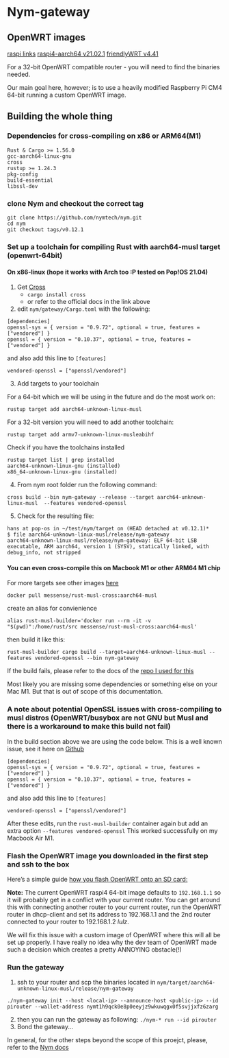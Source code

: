 # Nym-gateway 
## OpenWRT images
[raspi links](https://openwrt.org/toh/raspberry_pi_foundation/raspberry_pi)
[raspi4-aarch64 v21.02.1](https://downloads.openwrt.org/releases/21.02.1/targets/bcm27xx/bcm2711/openwrt-21.02.1-bcm27xx-bcm2711-rpi-4-squashfs-sysupgrade.img.gz)
[friendlyWRT v4.41](https://drive.google.com/file/d/1zfLZXoDbTVSzXsdRN1BRPUho8uxpjNzf/view?usp=sharing)

For a 32-bit OpenWRT compatible router - you will need to find the binaries needed. 

Our main goal here, however; is to use a heavily modified Raspberry Pi CM4 64-bit running a custom OpenWRT image.

## Building the whole thing 

### Dependencies for cross-compiling on x86 or ARM64(M1)

```
Rust & Cargo >= 1.56.0
gcc-aarch64-linux-gnu
cross
rustup >= 1.24.3
pkg-config 
build-essential
libssl-dev
```

### clone Nym and checkout the correct tag
```
git clone https://github.com/nymtech/nym.git
cd nym
git checkout tags/v0.12.1
```

### Set up a toolchain for compiling Rust with aarch64-musl target (openwrt-64bit)

#### On x86-linux (hope it works with Arch too :P tested on Pop!OS 21.04)
1. Get [Cross](https://github.com/cross-rs/cross) 
    - `cargo install cross`
    - or refer to the official docs in the link above
2. edit `nym/gateway/Cargo.toml` with the following:

```
[dependencies]
openssl-sys = { version = "0.9.72", optional = true, features = ["vendored"] }
openssl = { version = "0.10.37", optional = true, features = ["vendored"] }
```
and also add this line to `[features]`
```
vendored-openssl = ["openssl/vendored"]
```
3. Add targets to your toolchain 

For a 64-bit which we will be using in the future and do the most work on:
```
rustup target add aarch64-unknown-linux-musl
```
For a 32-bit version you will need to add another toolchain:
```
rustup target add armv7-unknown-linux-musleabihf

```

Check if you have the toolchains installed

```
rustup target list | grep installed
aarch64-unknown-linux-gnu (installed)
x86_64-unknown-linux-gnu (installed)
```

4. From nym root folder run the following command:

```
cross build --bin nym-gateway --release --target aarch64-unknown-linux-musl  --features vendored-openssl
```

5. Check for the resulting file:
```
hans at pop-os in ~/test/nym/target on (HEAD detached at v0.12.1)*
$ file aarch64-unknown-linux-musl/release/nym-gateway
aarch64-unknown-linux-musl/release/nym-gateway: ELF 64-bit LSB executable, ARM aarch64, version 1 (SYSV), statically linked, with debug_info, not stripped
```

#### You can even cross-compile this on Macbook M1 or other ARM64 M1 chip
For more targets see other images [here](https://github.com/messense/rust-musl-cross)

```
docker pull messense/rust-musl-cross:aarch64-musl
```

create an alias for convienience 
```
alias rust-musl-builder='docker run --rm -it -v "$(pwd)":/home/rust/src messense/rust-musl-cross:aarch64-musl'
```
then build it like this:
```
rust-musl-builder cargo build --target=aarch64-unknown-linux-musl --features vendored-openssl --bin nym-gateway
```
If the build fails, please refer to the docs of the [repo I used for this](https://github.com/messense/rust-musl-cross)

Most likely you are missing some dependencies or something else on your Mac M1. But that is out of scope of this documentation.


### A note about potential OpenSSL issues with cross-compiling to musl distros (OpenWRT/busybox are not GNU but Musl and there is a workaround to make this build not fail) 

In the build section above we are using the code below. This is a well known issue, see it here on [Github](https://github.com/cross-rs/cross/issues/229#issuecomment-597898074) 

```
[dependencies]
openssl-sys = { version = "0.9.72", optional = true, features = ["vendored"] }
openssl = { version = "0.10.37", optional = true, features = ["vendored"] }
```
and also add this line to `[features]`
```
vendored-openssl = ["openssl/vendored"]
```
After these edits, run the `rust-musl-builder` container again but add an extra option `--features vendored-openssl`
This worked successfully on my Macbook Air M1. 

### Flash the OpenWRT image you downloaded in the first step and ssh to the box
Here’s a simple guide [how you flash OpenWRT onto an SD card:](https://www.how2shout.com/how-to/balenaetcher-how-to-create-a-bootable-usb-flash-drive-using-etcher.html)


**Note:** The current OpenWRT raspi4 64-bit image defaults to `192.168.1.1` so it will probably get in a conflict with your current router. You can get around this with connecting another router to your current router, run the OpenWRT router in dhcp-client and set its address to 192.168.1.1 and the 2nd router connected to your router to 192.168.1.2 *lulz*.

We will fix this issue with a custom image of OpenWRT where this will all be set up properly. I have really no idea why the dev team of OpenWRT made such a decision which creates a pretty ANNOYING obstacle(!)

### Run the gateway

1. ssh to your router and scp the binaries located in 
`nym/target/aarch64-unknown-linux-musl/release/nym-gateway`

```
./nym-gateway init --host <local-ip> --announce-host <public-ip> --id pirouter --wallet-address nymt1h9qck0e8p0eeyjz9wkuwqgx0f5svjjxfz6zarg
```


2. then you can run the gateway as following: `./nym-* run --id pirouter` 
3. Bond the gateway... 

In general, for the other steps beyond the scope of this proejct, please, refer to the [Nym docs](https://nymtech.net/docs)





